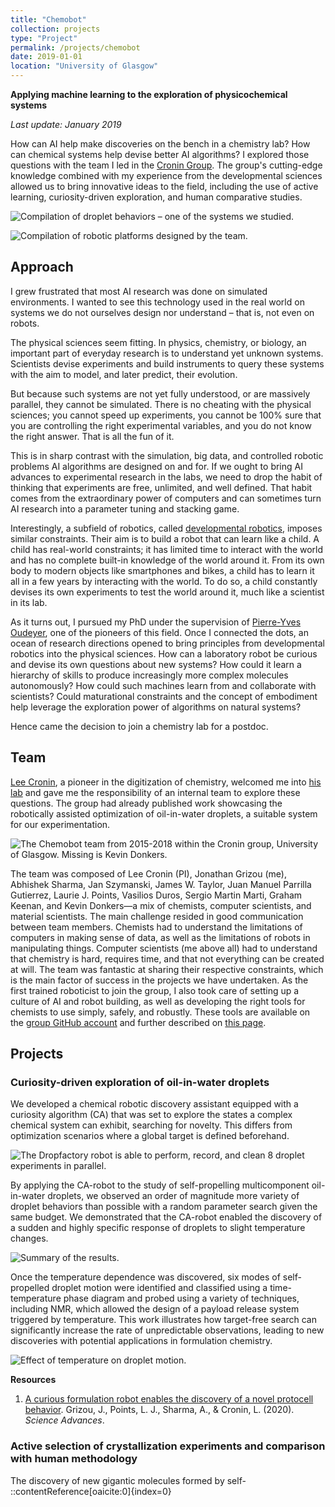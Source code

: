```yaml
---
title: "Chemobot"
collection: projects
type: "Project"
permalink: /projects/chemobot
date: 2019-01-01
location: "University of Glasgow"
---
```


**Applying machine learning to the exploration of physicochemical systems**

*Last update: January 2019*

How can AI help make discoveries on the bench in a chemistry lab? How can chemical systems help devise better AI algorithms? I explored those questions with the team I led in the [Cronin Group](https://www.chem.gla.ac.uk/cronin/). The group's cutting-edge knowledge combined with my experience from the developmental sciences allowed us to bring innovative ideas to the field, including the use of active learning, curiosity-driven exploration, and human comparative studies.

![Compilation of droplet behaviors – one of the systems we studied.](https://jgrizou.com/images/chemobot/droplet_behaviors.gif)

![Compilation of robotic platforms designed by the team.](https://jgrizou.com/images/chemobot/robotic_platforms.jpg)

## Approach

I grew frustrated that most AI research was done on simulated environments. I wanted to see this technology used in the real world on systems we do not ourselves design nor understand – that is, not even on robots.

The physical sciences seem fitting. In physics, chemistry, or biology, an important part of everyday research is to understand yet unknown systems. Scientists devise experiments and build instruments to query these systems with the aim to model, and later predict, their evolution.

But because such systems are not yet fully understood, or are massively parallel, they cannot be simulated. There is no cheating with the physical sciences; you cannot speed up experiments, you cannot be 100% sure that you are controlling the right experimental variables, and you do not know the right answer. That is all the fun of it.

This is in sharp contrast with the simulation, big data, and controlled robotic problems AI algorithms are designed on and for. If we ought to bring AI advances to experimental research in the labs, we need to drop the habit of thinking that experiments are free, unlimited, and well defined. That habit comes from the extraordinary power of computers and can sometimes turn AI research into a parameter tuning and stacking game.

Interestingly, a subfield of robotics, called [developmental robotics](https://en.wikipedia.org/wiki/Developmental_robotics), imposes similar constraints. Their aim is to build a robot that can learn like a child. A child has real-world constraints; it has limited time to interact with the world and has no complete built-in knowledge of the world around it. From its own body to modern objects like smartphones and bikes, a child has to learn it all in a few years by interacting with the world. To do so, a child constantly devises its own experiments to test the world around it, much like a scientist in its lab.

As it turns out, I pursued my PhD under the supervision of [Pierre-Yves Oudeyer](https://www.pyoudeyer.com/), one of the pioneers of this field. Once I connected the dots, an ocean of research directions opened to bring principles from developmental robotics into the physical sciences. How can a laboratory robot be curious and devise its own questions about new systems? How could it learn a hierarchy of skills to produce increasingly more complex molecules autonomously? How could such machines learn from and collaborate with scientists? Could maturational constraints and the concept of embodiment help leverage the exploration power of algorithms on natural systems?

Hence came the decision to join a chemistry lab for a postdoc.

## Team

[Lee Cronin](https://en.wikipedia.org/wiki/Lee_Cronin_(chemist)), a pioneer in the digitization of chemistry, welcomed me into [his lab](https://www.chem.gla.ac.uk/cronin/) and gave me the responsibility of an internal team to explore these questions. The group had already published work showcasing the robotically assisted optimization of oil-in-water droplets, a suitable system for our experimentation.

![The Chemobot team from 2015-2018 within the Cronin group, University of Glasgow. Missing is Kevin Donkers.](https://jgrizou.com/images/chemobot/team_photo.jpg)

The team was composed of Lee Cronin (PI), Jonathan Grizou (me), Abhishek Sharma, Jan Szymanski, James W. Taylor, Juan Manuel Parrilla Gutierrez, Laurie J. Points, Vasilios Duros, Sergio Martin Marti, Graham Keenan, and Kevin Donkers—a mix of chemists, computer scientists, and material scientists. The main challenge resided in good communication between team members. Chemists had to understand the limitations of computers in making sense of data, as well as the limitations of robots in manipulating things. Computer scientists (me above all) had to understand that chemistry is hard, requires time, and that not everything can be created at will. The team was fantastic at sharing their respective constraints, which is the main factor of success in the projects we have undertaken. As the first trained roboticist to join the group, I also took care of setting up a culture of AI and robot building, as well as developing the right tools for chemists to use simply, safely, and robustly. These tools are available on the [group GitHub account](https://github.com/croningp) and further described on [this page](https://jgrizou.com/projects/chemobot/).

## Projects

### Curiosity-driven exploration of oil-in-water droplets

We developed a chemical robotic discovery assistant equipped with a curiosity algorithm (CA) that was set to explore the states a complex chemical system can exhibit, searching for novelty. This differs from optimization scenarios where a global target is defined beforehand.

![The Dropfactory robot is able to perform, record, and clean 8 droplet experiments in parallel.](https://jgrizou.com/images/chemobot/dropfactory_robot.jpg)

By applying the CA-robot to the study of self-propelling multicomponent oil-in-water droplets, we observed an order of magnitude more variety of droplet behaviors than possible with a random parameter search given the same budget. We demonstrated that the CA-robot enabled the discovery of a sudden and highly specific response of droplets to slight temperature changes.

![Summary of the results.](https://jgrizou.com/images/chemobot/summary_results.png)

Once the temperature dependence was discovered, six modes of self-propelled droplet motion were identified and classified using a time-temperature phase diagram and probed using a variety of techniques, including NMR, which allowed the design of a payload release system triggered by temperature. This work illustrates how target-free search can significantly increase the rate of unpredictable observations, leading to new discoveries with potential applications in formulation chemistry.

![Effect of temperature on droplet motion.](https://jgrizou.com/images/chemobot/temperature_effect.png)

**Resources**

1. [A curious formulation robot enables the discovery of a novel protocell behavior](https://advances.sciencemag.org/content/6/5/eaay4237). Grizou, J., Points, L. J., Sharma, A., & Cronin, L. (2020). *Science Advances*.

### Active selection of crystallization experiments and comparison with human methodology

The discovery of new gigantic molecules formed by self-
::contentReference[oaicite:0]{index=0}
 
